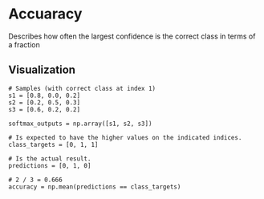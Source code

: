 # Accuaracy

Describes how often the largest confidence is the correct class in terms of a fraction

## Visualization

```
# Samples (with correct class at index 1)
s1 = [0.8, 0.0, 0.2]
s2 = [0.2, 0.5, 0.3]
s3 = [0.6, 0.2, 0.2]

softmax_outputs = np.array([s1, s2, s3])

# Is expected to have the higher values on the indicated indices.
class_targets = [0, 1, 1]

# Is the actual result.
predictions = [0, 1, 0]

# 2 / 3 = 0.666
accuracy = np.mean(predictions == class_targets) 
```

